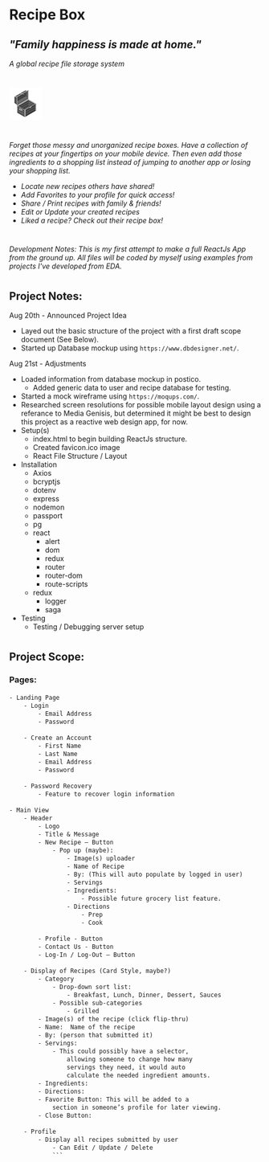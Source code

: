 # Recipe Box
## *"Family happiness is made at home."*
*A global recipe file storage system*

#
![Recipe Box](public/favicon.png)
#

*Forget those messy and unorganized recipe boxes. Have a collection of recipes at your fingertips on your mobile device. Then even add those ingredients to a shopping list instead of jumping to another app or losing your shopping list.*

 - *Locate new recipes others have shared!*
 - *Add Favorites to your profile for quick access!*
 - *Share / Print recipes with family & friends!*
 - *Edit or Update your created recipes*
 - *Liked a recipe? Check out their recipe box!*

#

*Development Notes: This is my first attempt to make a full ReactJs App from the ground up. All files will be coded by myself using examples from projects I've developed from EDA.*

# 

## Project Notes:
Aug 20th - Announced Project Idea
- Layed out the basic structure of the project with a first draft scope document (See Below).
- Started up Database mockup using `https://www.dbdesigner.net/`.

Aug 21st - Adjustments
- Loaded information from database mockup in postico. 
    - Added generic data to user and recipe database for testing.
- Started a mock wireframe using `https://moqups.com/`.
- Researched screen resolutions for possible mobile layout design using a referance to Media Genisis, but determined it might be best to design this project as a reactive web design app, for now.
- Setup(s)
    - index.html to begin building ReactJs structure.
    - Created favicon.ico image
    - React File Structure / Layout
- Installation
    - Axios
    - bcryptjs
    - dotenv
    - express
    - nodemon
    - passport
    - pg
    - react
        - alert
        - dom
        - redux
        - router
        - router-dom
        - route-scripts
    - redux
        - logger
        - saga
- Testing
    - Testing / Debugging server setup

#
## Project Scope:
### Pages:
```
- Landing Page
    - Login
        - Email Address
        - Password

    - Create an Account
        - First Name
        - Last Name
        - Email Address
        - Password

    - Password Recovery
        - Feature to recover login information

- Main View
    - Header
        - Logo
        - Title & Message
        - New Recipe – Button
            - Pop up (maybe):
                - Image(s) uploader
                - Name of Recipe
                - By: (This will auto populate by logged in user)
                - Servings
                - Ingredients:
                    - Possible future grocery list feature.
                - Directions
                    - Prep
                    - Cook

        - Profile - Button
        - Contact Us - Button
        - Log-In / Log-Out – Button
        
    - Display of Recipes (Card Style, maybe?)
        - Category
            - Drop-down sort list: 
                - Breakfast, Lunch, Dinner, Dessert, Sauces
            - Possible sub-categories
                - Grilled
        - Image(s) of the recipe (click flip-thru)
        - Name:  Name of the recipe
        - By: (person that submitted it)
        - Servings:
            - This could possibly have a selector,
                allowing someone to change how many
                servings they need, it would auto
                calculate the needed ingredient amounts.
        - Ingredients:
        - Directions:
        - Favorite Button: This will be added to a
            section in someone’s profile for later viewing.
        - Close Button:

    - Profile
        - Display all recipes submitted by user
            - Can Edit / Update / Delete
            ```